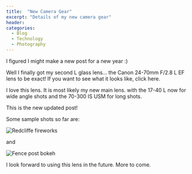 ```yaml
---
title:  "New Camera Gear"
excerpt: "Details of my new camera gear"
header:
categories: 
  - Blog
  - Technology
  - Photography
---
```


I figured I might make a new post for a new year :)

Well I finally got my second L glass lens... the Canon 24-70mm F/2.8 L EF lens to be exact!
If you want to see what it looks like, click here.

I love this lens. It is most likely my new main lens. with the 17-40 L now for wide angle shots and the 70-300 IS USM for long shots.

This is the new updated post!

Some sample shots so far are:

![Redcliffe fireworks](https://mcblogfiles.blob.core.windows.net/images/2007/01/119785490-M.jpg)

and

![Fence post bokeh](https://mcblogfiles.blob.core.windows.net/images/2007/01/120193433-M.jpg)

I look forward to using this lens in the future. More to come.
